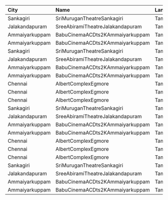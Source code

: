 | City           | Name                             | Language |  Time | Type        | Price | Capacity | Booked |
| :------------- | :------------------------------- | :------- | ----: | :---------- | ----: | -------: | -----: |
| Sankagiri      | SriMuruganTheatreSankagiri       | Tamil    | 10:30 | Balcony     |   70₹ |       10 |      0 |
| Jalakandapuram | SreeAbiramiTheatreJalakandapuram | Tamil    | 10:30 | Balcony     |   70₹ |       40 |      0 |
| Ammaiyarkuppam | BabuCinemaACDts2KAmmaiyarkuppam  | Tamil    | 11:30 | FirstClass  |   70₹ |       36 |     18 |
| Ammaiyarkuppam | BabuCinemaACDts2KAmmaiyarkuppam  | Tamil    | 11:30 | SecondClass |   50₹ |      328 |    163 |
| Sankagiri      | SriMuruganTheatreSankagiri       | Tamil    | 14:00 | Balcony     |   70₹ |       10 |      0 |
| Jalakandapuram | SreeAbiramiTheatreJalakandapuram | Tamil    | 14:00 | Balcony     |   70₹ |       40 |      0 |
| Ammaiyarkuppam | BabuCinemaACDts2KAmmaiyarkuppam  | Tamil    | 14:45 | FirstClass  |   70₹ |       36 |     18 |
| Ammaiyarkuppam | BabuCinemaACDts2KAmmaiyarkuppam  | Tamil    | 14:45 | SecondClass |   50₹ |      328 |    163 |
| Chennai        | AlbertComplexEgmore              | Tamil    | 15:00 | FirstClass  |   95₹ |      158 |     84 |
| Chennai        | AlbertComplexEgmore              | Tamil    | 15:00 | SecondClass |   75₹ |       84 |     42 |
| Chennai        | AlbertComplexEgmore              | Tamil    | 15:00 | ThirdClass  |   50₹ |       28 |     14 |
| Sankagiri      | SriMuruganTheatreSankagiri       | Tamil    | 18:00 | Balcony     |   70₹ |       10 |      0 |
| Jalakandapuram | SreeAbiramiTheatreJalakandapuram | Tamil    | 18:00 | Balcony     |   70₹ |       40 |      0 |
| Ammaiyarkuppam | BabuCinemaACDts2KAmmaiyarkuppam  | Tamil    | 18:30 | FirstClass  |   70₹ |       36 |     18 |
| Ammaiyarkuppam | BabuCinemaACDts2KAmmaiyarkuppam  | Tamil    | 18:30 | SecondClass |   50₹ |      328 |    163 |
| Chennai        | AlbertComplexEgmore              | Tamil    | 18:30 | FirstClass  |   95₹ |      158 |     84 |
| Chennai        | AlbertComplexEgmore              | Tamil    | 18:30 | SecondClass |   75₹ |       84 |     42 |
| Chennai        | AlbertComplexEgmore              | Tamil    | 18:30 | ThirdClass  |   50₹ |       28 |     14 |
| Sankagiri      | SriMuruganTheatreSankagiri       | Tamil    | 21:30 | Balcony     |   70₹ |       10 |      0 |
| Jalakandapuram | SreeAbiramiTheatreJalakandapuram | Tamil    | 21:45 | Balcony     |   70₹ |       40 |      0 |
| Ammaiyarkuppam | BabuCinemaACDts2KAmmaiyarkuppam  | Tamil    | 21:45 | FirstClass  |   70₹ |       36 |     18 |
| Ammaiyarkuppam | BabuCinemaACDts2KAmmaiyarkuppam  | Tamil    | 21:45 | SecondClass |   50₹ |      328 |    163 |